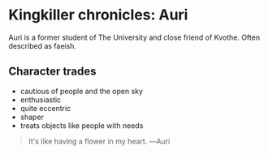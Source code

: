 # Kingkiller chronicles: Auri
Auri is a former student of The University and close friend of Kvothe. Often described as faeish.
## Character trades
* cautious of people and the open sky
* enthusiastic 
* quite eccentric
* shaper
* treats objects like people with needs
> It's like having a flower in my heart. ―Auri
